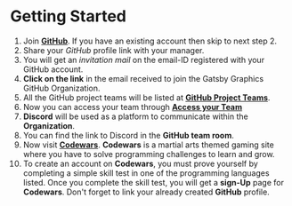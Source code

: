 # Getting Started

1. Join [**GitHub**](https://github.com/). If you have an existing account then skip to next step 2.
2. Share your *GitHub* profile link with your manager.
3. You will get an *invitation mail* on the email-ID registered with your GitHub account.
4. **Click on the link** in the email received to join the Gatsby Graphics GitHub Organization.
5. All the GitHub project teams will be listed at [**GitHub Project Teams**](https://github.com/orgs/gatsbyg/teams).
6. Now you can access your team through [**Access your Team**](https://github.com/orgs/gatsbyg/teams/digital-eye-candy)
7. **Discord** will be used as a platform to communicate within the **Organization**.
8. You can find the link to Discord in the **GitHub team room**.
9. Now visit [**Codewars**](https://www.codewars.com/). **Codewars** is a martial arts themed gaming site where you have to solve programming challenges to learn and grow.
10. To create an account on **Codewars**, you must prove yourself by completing a simple skill test in one of the programming languages listed.
Once you complete the skill test, you will get a **sign-Up** page for **Codewars**. Don't forget to link your already created **GitHub** profile.
